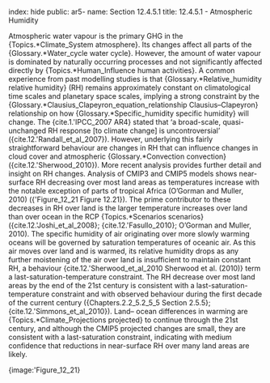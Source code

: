 index: hide
public: ar5-
name: Section 12.4.5.1
title: 12.4.5.1 - Atmospheric Humidity

Atmospheric water vapour is the primary GHG in the {Topics.*Climate_System atmosphere}. Its changes affect all parts of the {Glossary.*Water_cycle water cycle}. However, the amount of water vapour is dominated by naturally occurring processes and not significantly affected directly by {Topics.*Human_Influence human activities}. A common experience from past modelling studies is that {Glossary.*Relative_humidity relative humidity} (RH) remains approximately constant on climatological time scales and planetary space scales, implying a strong constraint by the {Glossary.*Clausius_Clapeyron_equation_relationship Clausius–Clapeyron} relationship on how {Glossary.*Specific_humidity specific humidity} will change. The {cite.1.'IPCC_2007 AR4} stated that ‘a broad-scale, quasi-unchanged RH response [to climate change] is uncontroversial’ ({cite.12.'Randall_et_al_2007}). However, underlying this fairly straightforward behaviour are changes in RH that can influence changes in cloud cover and atmospheric {Glossary.*Convection convection} ({cite.12.'Sherwood_2010}). More recent analysis provides further detail and insight on RH changes. Analysis of CMIP3 and CMIP5 models shows near-surface RH decreasing over most land areas as temperatures increase with the notable exception of parts of tropical Africa (O’Gorman and Muller, 2010) ({'Figure_12_21 Figure 12.21}). The prime contributor to these decreases in RH over land is the larger temperature increases over land than over ocean in the RCP {Topics.*Scenarios scenarios} ({cite.12.'Joshi_et_al_2008}; {cite.12.'Fasullo_2010}; O’Gorman and Muller, 2010). The specific humidity of air originating over more slowly warming oceans will be governed by saturation temperatures of oceanic air. As this air moves over land and is warmed, its relative humidity drops as any further moistening of the air over land is insufficient to maintain constant RH, a behaviour {cite.12.'Sherwood_et_al_2010 Sherwood et al. (2010)} term a last-saturation-temperature constraint. The RH decrease over most land areas by the end of the 21st century is consistent with a last-saturation-temperature constraint and with observed behaviour during the first decade of the current century ({Chapters.2.2_5.2_5_5 Section 2.5.5}; {cite.12.'Simmons_et_al_2010}). Land– ocean differences in warming are {Topics.*Climate_Projections projected} to continue through the 21st century, and although the CMIP5 projected changes are small, they are consistent with a last-saturation constraint, indicating with medium confidence that reductions in near-surface RH over many land areas are likely.

{image:'Figure_12_21}
